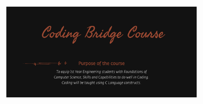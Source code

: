 
![Alt text](image.png)

<!-- ## LEARN HOW TO BUILD THIS WEB APP:![](https://bootcamp.dev/screenshot-light.jpg) -->